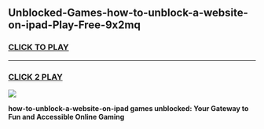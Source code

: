 
## Unblocked-Games-how-to-unblock-a-website-on-ipad-Play-Free-9x2mq
<h3>
<a href="https://premium76.site?title=how-to-unblock-a-website-on-ipad&ref=18A1">CLICK TO PLAY</a></h3>
<hr>

<h3>
<a href="https://premium76.site?title=how-to-unblock-a-website-on-ipad&ref=18A1">CLICK 2 PLAY</a>
  
</h3>

<a href="https://premium76.site?title=how-to-unblock-a-website-on-ipad&ref=18A1"><img src="https://clearcache.store/games.png"></a>


**how-to-unblock-a-website-on-ipad games unblocked: Your Gateway to Fun and Accessible Online Gaming**
